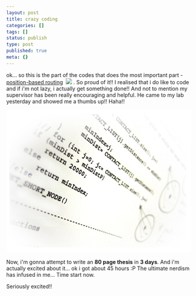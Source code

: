 ```yaml
---
layout: post
title: crazy coding
categories: []
tags: []
status: publish
type: post
published: true
meta: {}
---
```

ok... so this is the part of the codes that does the most important part - [position-based routing](http://citeseer.ist.psu.edu/rd/6600486%2C496653%2C1%2C0.25%2CDownload/http://citeseer.ist.psu.edu/cache/papers/cs/25605/http:zSzzSzwww.informatik.uni-mannheim.dezSzinformatikzSzpi4zSzpublicationszSzlibraryzSzMauve2001f.pdf/mauve01survey.pdf)  ![](http://i29.photobucket.com/albums/c273/sweska/pdficon.jpg) . So proud of it!! I realised that i do like to code and if i'm not lazy, i actually get something done!! And not to mention my supervisor has been really encouraging and helpful. He came to my lab yesterday and showed me a thumbs up!! Haha!!

![](/img/code96778967.jpg)

Now, i'm gonna attempt to write an **80 page thesis** in **3 days**. And i'm actually excited about it... ok i got about 45 hours :P The ultimate nerdism has infused in me... Time start now.

Seriously excited!!
